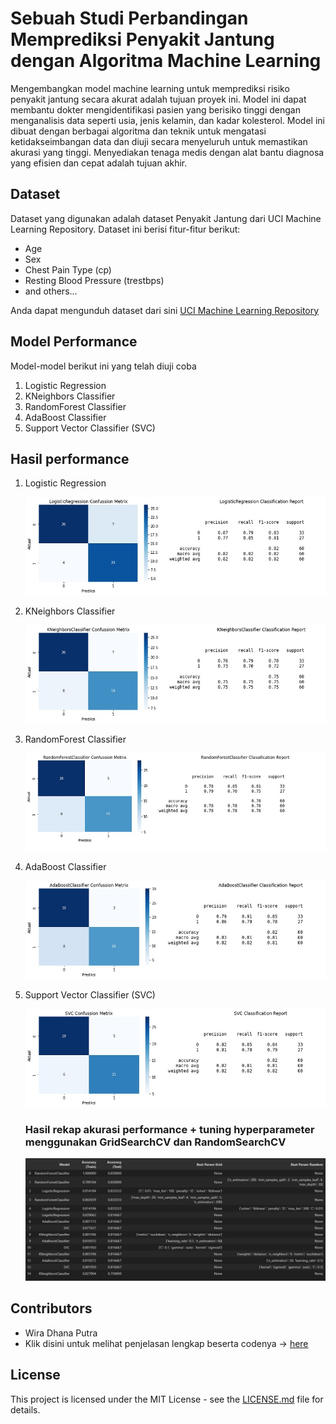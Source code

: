 # Sebuah Studi Perbandingan Memprediksi Penyakit Jantung dengan Algoritma Machine Learning

Mengembangkan model machine learning untuk memprediksi risiko penyakit jantung secara akurat adalah tujuan proyek ini. Model ini dapat membantu dokter mengidentifikasi pasien yang berisiko tinggi dengan menganalisis data seperti usia, jenis kelamin, dan kadar kolesterol. Model ini dibuat dengan berbagai algoritma dan teknik untuk mengatasi ketidakseimbangan data dan diuji secara menyeluruh untuk memastikan akurasi yang tinggi. Menyediakan tenaga medis dengan alat bantu diagnosa yang efisien dan cepat adalah tujuan akhir.

## Dataset
Dataset yang digunakan adalah dataset Penyakit Jantung dari UCI Machine Learning Repository. Dataset ini berisi fitur-fitur berikut:
- Age
- Sex
- Chest Pain Type (cp)
- Resting Blood Pressure (trestbps)
- and others...

Anda dapat mengunduh dataset dari sini [UCI Machine Learning Repository](https://archive.ics.uci.edu/dataset/45/heart+disease)

## Model Performance
Model-model berikut ini yang telah diuji coba
1. Logistic Regression
2. KNeighbors Classifier
3. RandomForest Classifier
4. AdaBoost Classifier
5. Support Vector Classifier (SVC)

## Hasil performance

1. Logistic Regression
   
   ![Logistic Regression](img/logreg_cm.jpg)

2. KNeighbors Classifier

   ![KNeighbors Classifier](img/knn_cm.jpg)

3. RandomForest Classifier

   ![RandomForest Classifier](img/rf_cm.jpg)

4. AdaBoost Classifier

   ![AdaBoost Classifier](img/ada_cm.jpg)

5. Support Vector Classifier (SVC)

   ![Support Vector Classifier (SVC)](img/svc_cm.jpg)

   ### Hasil rekap akurasi performance + tuning hyperparameter menggunakan GridSearchCV dan RandomSearchCV

   ![Hasil Rekap](img/rekap_hasil_2.jpg)

## Contributors
- Wira Dhana Putra
- Klik disini untuk melihat penjelasan lengkap beserta codenya -> [here](project_ml_heart_disease_final_3.ipynb)

## License
This project is licensed under the MIT License - see the [LICENSE.md](LICENSE.md) file for details.

